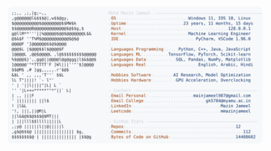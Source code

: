 <picture>
  <source srcset="https://raw.githubusercontent.com/mmazinjameel/mmazinjameel/main/dark_mode.svg?v=1760984152" media="(prefers-color-scheme: dark)">
  <img src="https://raw.githubusercontent.com/mmazinjameel/mmazinjameel/main/light_mode.svg?v=1760984152">
</picture>

